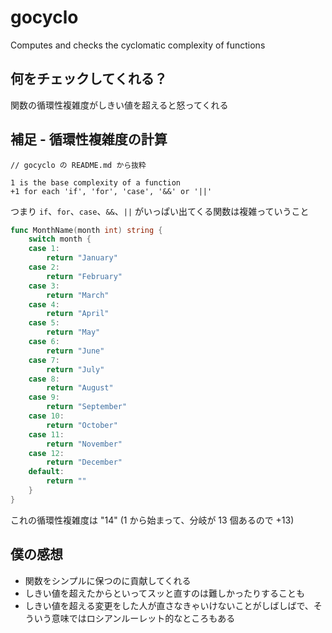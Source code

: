 # gocyclo

Computes and checks the cyclomatic complexity of functions

## 何をチェックしてくれる？

関数の循環性複雑度がしきい値を超えると怒ってくれる

## 補足 - 循環性複雑度の計算

```
// gocyclo の README.md から抜粋

1 is the base complexity of a function
+1 for each 'if', 'for', 'case', '&&' or '||'
```

つまり `if`、`for`、`case`、`&&`、`||` がいっぱい出てくる関数は複雑っていうこと

```go
func MonthName(month int) string {
	switch month {
	case 1:
		return "January"
	case 2:
		return "February"
	case 3:
		return "March"
	case 4:
		return "April"
	case 5:
		return "May"
	case 6:
		return "June"
	case 7:
		return "July"
	case 8:
		return "August"
	case 9:
		return "September"
	case 10:
		return "October"
	case 11:
		return "November"
	case 12:
		return "December"
	default:
		return ""
	}
}
```

これの循環性複雑度は "14"
(1 から始まって、分岐が 13 個あるので +13)

## 僕の感想

- 関数をシンプルに保つのに貢献してくれる
- しきい値を超えたからといってスッと直すのは難しかったりすることも
- しきい値を超える変更をした人が直さなきゃいけないことがしばしばで、そういう意味ではロシアンルーレット的なところもある
